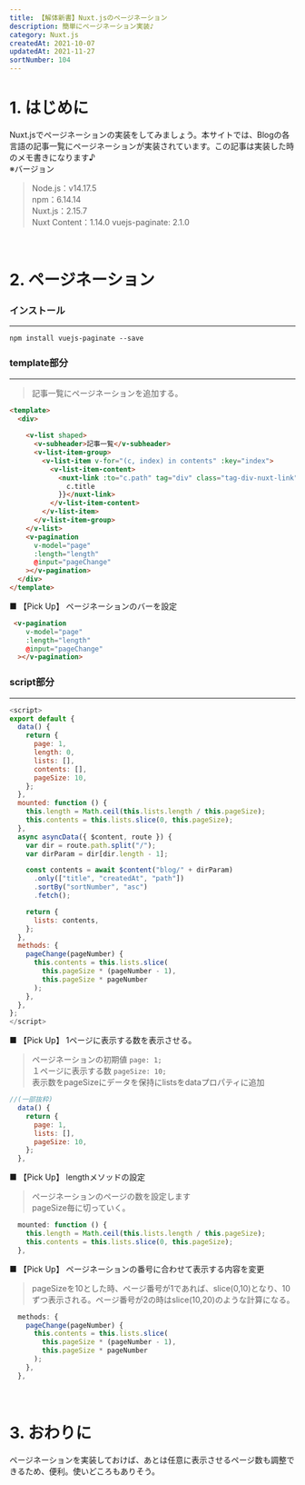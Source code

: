 ```yaml
---
title: 【解体新書】Nuxt.jsのページネーション
description: 簡単にページネーション実装♪
category: Nuxt.js
createdAt: 2021-10-07
updatedAt: 2021-11-27
sortNumber: 104
---
```


# 1. はじめに
Nuxt.jsでページネーションの実装をしてみましょう。本サイトでは、Blogの各言語の記事一覧にページネーションが実装されています。この記事は実装した時のメモ書きになります♪<br>
※バージョン
> Node.js：v14.17.5<br>
> npm：6.14.14<br>
> Nuxt.js：2.15.7<br>
> Nuxt Content：1.14.0
> vuejs-paginate: 2.1.0

<br>

# 2. ページネーション

### インストール
---
```
npm install vuejs-paginate --save
```

### template部分
---
> 記事一覧にページネーションを追加する。
```html
<template>
  <div>
    
    <v-list shaped>
      <v-subheader>記事一覧</v-subheader>
      <v-list-item-group>
        <v-list-item v-for="(c, index) in contents" :key="index">
          <v-list-item-content>
            <nuxt-link :to="c.path" tag="div" class="tag-div-nuxt-link">{{
              c.title
            }}</nuxt-link>
          </v-list-item-content>
        </v-list-item>
      </v-list-item-group>
    </v-list>
    <v-pagination
      v-model="page"
      :length="length"
      @input="pageChange"
    ></v-pagination>
  </div>
</template>
```

■ 【Pick Up】 ページネーションのバーを設定

```html
 <v-pagination
    v-model="page"
    :length="length"
    @input="pageChange"
  ></v-pagination>
```

### script部分
---
```js
<script>
export default {
  data() {
    return {
      page: 1,
      length: 0,
      lists: [],
      contents: [],
      pageSize: 10,
    };
  },
  mounted: function () {
    this.length = Math.ceil(this.lists.length / this.pageSize);
    this.contents = this.lists.slice(0, this.pageSize);
  },
  async asyncData({ $content, route }) {
    var dir = route.path.split("/");
    var dirParam = dir[dir.length - 1];

    const contents = await $content("blog/" + dirParam)
      .only(["title", "createdAt", "path"])
      .sortBy("sortNumber", "asc")
      .fetch();

    return {
      lists: contents,
    };
  },
  methods: {
    pageChange(pageNumber) {
      this.contents = this.lists.slice(
        this.pageSize * (pageNumber - 1),
        this.pageSize * pageNumber
      );
    },
  },
};
</script>
```

■ 【Pick Up】 1ページに表示する数を表示させる。
> ページネーションの初期値 `page: 1;`<br>
> １ページに表示する数 `pageSize: 10;`<br>
> 表示数をpageSizeにデータを保持にlistsをdataプロパティに追加
```js
//(一部抜粋)
  data() {
    return {
      page: 1,
      lists: [],
      pageSize: 10,
    };
  },
```

■ 【Pick Up】 lengthメソッドの設定
> ページネーションのページの数を設定します<br>
> pageSize毎に切っていく。
```js
  mounted: function () {
    this.length = Math.ceil(this.lists.length / this.pageSize);
    this.contents = this.lists.slice(0, this.pageSize);
  },
```

■ 【Pick Up】 ページネーションの番号に合わせて表示する内容を変更
> pageSizeを10とした時、ページ番号が1であれば、slice(0,10)となり、10ずつ表示される。ページ番号が2の時はslice(10,20)のような計算になる。
```javaScript
  methods: {
    pageChange(pageNumber) {
      this.contents = this.lists.slice(
        this.pageSize * (pageNumber - 1),
        this.pageSize * pageNumber
      );
    },
  },
```
<br>

# 3. おわりに
ページネーションを実装しておけば、あとは任意に表示させるページ数も調整できるため、便利。使いどころもありそう。

<br>



